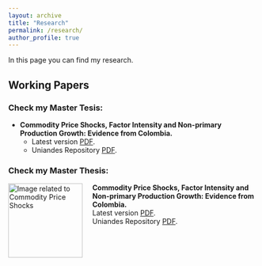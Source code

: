```yaml
---
layout: archive
title: "Research"
permalink: /research/
author_profile: true
---
```

In this page you can find my research. 

## Working Papers



### Check my Master Tesis:
* **Commodity Price Shocks, Factor Intensity and Non-primary Production Growth: Evidence from Colombia.**
  *  Latest version [PDF](/files/Commodity_price_Rengifo.pdf).
  *  Uniandes Repository [PDF](https://repositorio.uniandes.edu.co/entities/publication/71893776-ea19-4290-909b-341633836cce).


### Check my Master Thesis:
<div style="display: flex; align-items: flex-start; margin-bottom: 20px;">
  <img src="[https://github.com/RengifoAndres/RengifoAndres.github.io/blob/7de85accf1168147f35208ae1be065ff0a20884d/images/research_images/exclution_r.jpg](https://github.com/RengifoAndres/RengifoAndres.github.io/blob/master/images/research_images/exclution_r.jpg)" alt="Image related to Commodity Price Shocks" style="width: 150px; height: auto; margin-right: 20px;">
  <div>
    <strong>Commodity Price Shocks, Factor Intensity and Non-primary Production Growth: Evidence from Colombia.</strong><br>
    Latest version <a href="/files/Commodity_price_Rengifo.pdf">PDF</a>.<br>
    Uniandes Repository <a href="https://repositorio.uniandes.edu.co/entities/publication/71893776-ea19-4290-909b-341633836cce">PDF</a>.
  </div>
</div>



